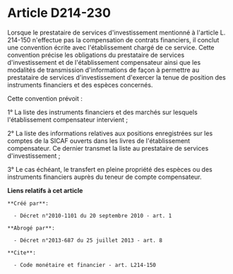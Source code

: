 # Article D214-230

Lorsque le prestataire de services d'investissement mentionné à l'article L. 214-150 n'effectue pas la compensation de
contrats financiers, il conclut une convention écrite avec l'établissement chargé de ce service. Cette convention précise les
obligations du prestataire de services d'investissement et de l'établissement compensateur ainsi que les modalités de
transmission d'informations de façon à permettre au prestataire de services d'investissement d'exercer la tenue de position
des instruments financiers et des espèces concernés. 

Cette convention prévoit : 

1° La liste des instruments financiers et des marchés sur lesquels l'établissement compensateur intervient ; 

2° La liste des informations relatives aux positions enregistrées sur les comptes de la SICAF ouverts dans les livres de
l'établissement compensateur. Ce dernier transmet la liste au prestataire de services d'investissement ; 

3° Le cas échéant, le transfert en pleine propriété des espèces ou des instruments financiers auprès du teneur de compte
compensateur.

**Liens relatifs à cet article**

	**Créé par**:

	  - Décret n°2010-1101 du 20 septembre 2010 - art. 1

	**Abrogé par**:

	  - Décret n°2013-687 du 25 juillet 2013 - art. 8

	**Cite**:

	  - Code monétaire et financier - art. L214-150
